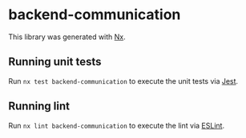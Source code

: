 # backend-communication

This library was generated with [Nx](https://nx.dev).

## Running unit tests

Run `nx test backend-communication` to execute the unit tests via [Jest](https://jestjs.io).

## Running lint

Run `nx lint backend-communication` to execute the lint via [ESLint](https://eslint.org/).
